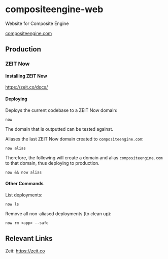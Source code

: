 # compositeengine-web

Website for Composite Engine

[compositeengine.com](https://compositeengine.com)

## Production

### ZEIT Now

#### Installing ZEIT Now

https://zeit.co/docs/

#### Deploying

Deploys the current codebase to a ZEIT Now domain:

```
now
```

The domain that is outputted can be tested against.

Aliases the last ZEIT Now domain created to `compositeengine.com`:

```
now alias
```

Therefore, the following will create a domain and alias `compositeengine.com` to that domain, thus deploying to production.

```
now && now alias
```

#### Other Commands

List deployments:

```
now ls
```

Remove all non-aliased deployments (to clean up):

```
now rm <app> --safe
```

## Relevant Links

Zeit: https://zeit.co
